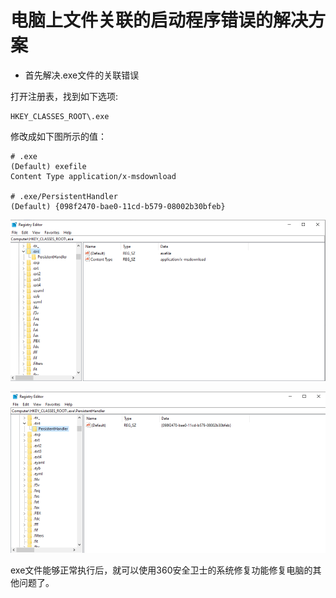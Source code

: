 # 电脑上文件关联的启动程序错误的解决方案

* 首先解决.exe文件的关联错误

打开注册表，找到如下选项:

```
HKEY_CLASSES_ROOT\.exe
```
修改成如下图所示的值：

```
# .exe
(Default) exefile
Content Type application/x-msdownload

# .exe/PersistentHandler
(Default) {098f2470-bae0-11cd-b579-08002b30bfeb}
```

![](img/pc_file_associated_porgram_error/exe_regedit1.png)

![](img/pc_file_associated_porgram_error/exe_regedit2.png)

exe文件能够正常执行后，就可以使用360安全卫士的系统修复功能修复电脑的其他问题了。


